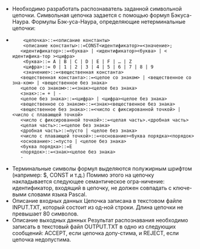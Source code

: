  - Необходимо разработать распознаватель заданной символьной цепочки. Символьная цепочка задается с помощью формул Бэкуса-Наура. Формулы Бэк-уса-Наура, определяющие нетерминальные цепочки:
 - 
           <цепочка>::=<описание константы>
           <описание константы>::=CONST<идентификатор>=<значение>;
          <идентификатор>::=<буква> | <идентификатор><буква> | < идентифика-тор ><цифра>
           <буква>::= A | B | C | D | E | F | … | Z
           <цифра>::= 0 | 1 | 2 | 3 | 4 | 5 | 6 | 7 | 8 | 9
           <значение>::=<вещественная константа>	
          <вещественная константа>::=<целое со знаком> | <вещественное со зна-ком> | <вещественное без знака>
          <целое со знаком>::=<знак><целое без знака>
          <знак>::= + | -
          <целое без знака>::=<цифра> | <цифра><целое без знака>
          <вещественное со знаком>::=<знак><вещественное без знака>
          <вещественное без знака>::=<число с фиксированной точкой> | <число с плавающей точкой>
          <число с фиксированной точкой>::=<целая часть>.<дробная часть>
          <целая часть>::=<целое без знака>
          <дробная часть>::=пусто | <целое без знака>
          <число с плавающей точкой>::=<основание><буква порядка><порядок>
          <основание>::=пусто | <целое без знака>
          <буква порядка>::=E
          <порядок>::=<знак><целое без знака>
          - 
 - Терминальные символы формул выделяются полужирным шрифтом (например: $, CONST и т.д.)
Помимо этого на цепочку накладывается следующее семантическое огра-ничение: идентификатор, входящий в цепочку, не должен совпадать с ключе-выми словами языка Pascal.
 - Описание входных данных
Цепочка записана в текстовом файле INPUT.TXT, который состоит из од-ной строки. Длина цепочки не превышает 80 символов.
 - Описание выходных данных
Результат распознавания необходимо записать в текстовый файл OUTPUT.TXT в одно из следующих сообщений: ACCEPT, если цепочка допу-стима, и REJECT, если цепочка недопустима.
